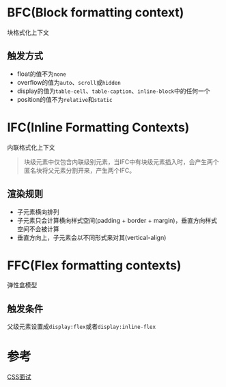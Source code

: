 # BFC(Block formatting context)
块格式化上下文

## 触发方式
+ float的值不为`none`   
+ overflow的值为`auto`、`scroll`或`hidden`  
+ display的值为`table-cell`、`table-caption`、`inline-block`中的任何一个  
+ position的值不为`relative`和`static`

# IFC(Inline Formatting Contexts)
内联格式化上下文   
> 块级元素中仅包含内联级别元素，当IFC中有块级元素插入时，会产生两个匿名块将父元素分割开来，产生两个IFC。
## 渲染规则
- 子元素横向排列
- 子元素只会计算横向样式空间(padding + border + margin)，垂直方向样式空间不会被计算
- 垂直方向上，子元素会以不同形式来对其(vertical-align)

# FFC(Flex formatting contexts)
弹性盒模型
## 触发条件
父级元素设置成`display:flex`或者`display:inline-flex`


# 参考
[CSS面试](https://juejin.im/post/5ea45801e51d4546d4399055?utm_source=gold_browser_extension#heading-15)